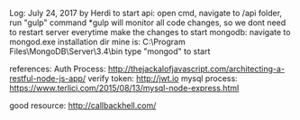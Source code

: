 Log:
July 24, 2017 by Herdi
to start api: 
open cmd, navigate to /api folder, run "gulp" command
*gulp will monitor all code changes, so we dont need to restart server everytime make the changes
to start mongodb: 
navigate to mongod.exe installation dir
mine is: C:\Program Files\MongoDB\Server\3.4\bin
type "mongod" to start

references:
Auth Process: http://thejackalofjavascript.com/architecting-a-restful-node-js-app/
verify token: http://jwt.io
mysql process: https://www.terlici.com/2015/08/13/mysql-node-express.html

good resource:
http://callbackhell.com/